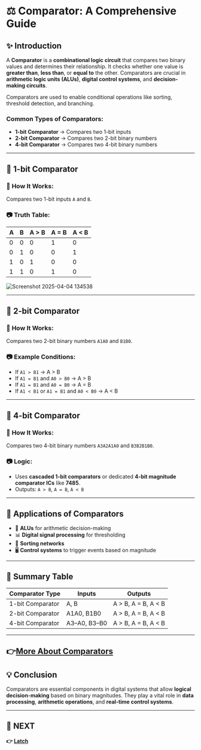 # ⚖️ **Comparator: A Comprehensive Guide**

## ✨ **Introduction**
A **Comparator** is a **combinational logic circuit** that compares two binary values and determines their relationship. It checks whether one value is **greater than**, **less than**, or **equal to** the other. Comparators are crucial in **arithmetic logic units (ALUs)**, **digital control systems**, and **decision-making circuits**.

Comparators are used to enable conditional operations like sorting, threshold detection, and branching.

### **Common Types of Comparators**:
- **1-bit Comparator** → Compares two 1-bit inputs
- **2-bit Comparator** → Compares two 2-bit binary numbers
- **4-bit Comparator** → Compares two 4-bit binary numbers


---

## 📌 **1-bit Comparator**

### 🔹 **How It Works:**
Compares two 1-bit inputs `A` and `B`.

### 📷 **Truth Table**:

| A | B | A > B | A = B | A < B |
|---|---|--------|--------|--------|
| 0 | 0 |   0    |   1    |   0    |
| 0 | 1 |   0    |   0    |   1    |
| 1 | 0 |   1    |   0    |   0    |
| 1 | 1 |   0    |   1    |   0    |

![Screenshot 2025-04-04 134538](https://github.com/user-attachments/assets/16c53115-9804-4646-8b07-f22858b5defa)


---

## 📌 **2-bit Comparator**

### 🔹 **How It Works:**
Compares two 2-bit binary numbers `A1A0` and `B1B0`.

### 📷 **Example Conditions**:
- If `A1 > B1` → A > B  
- If `A1 = B1` and `A0 > B0` → A > B  
- If `A1 = B1` and `A0 = B0` → A = B  
- If `A1 < B1` or `A1 = B1` and `A0 < B0` → A < B

---

## 📌 **4-bit Comparator**

### 🔹 **How It Works:**
Compares two 4-bit binary numbers `A3A2A1A0` and `B3B2B1B0`.

### 📷 **Logic:**
- Uses **cascaded 1-bit comparators** or dedicated **4-bit magnitude comparator ICs** like **7485**.
- Outputs: `A > B`, `A = B`, `A < B`

---

## 📌 **Applications of Comparators**
- 🧠 **ALUs** for arithmetic decision-making
- 📊 **Digital signal processing** for thresholding
- 🔄 **Sorting networks**
- 🖥️ **Control systems** to trigger events based on magnitude

---

## 📌 **Summary Table**

| Comparator Type  | Inputs        | Outputs                     |
|------------------|---------------|------------------------------|
| 1-bit Comparator | A, B          | A > B, A = B, A < B          |
| 2-bit Comparator | A1A0, B1B0    | A > B, A = B, A < B          |
| 4-bit Comparator | A3–A0, B3–B0  | A > B, A = B, A < B          |

---
**👉[More About Comparators ](https://www.electronics-tutorials.ws/combination/comb_8.html)**
---

## 💡 **Conclusion**
Comparators are essential components in digital systems that allow **logical decision-making** based on binary magnitudes. They play a vital role in **data processing**, **arithmetic operations**, and **real-time control systems**.

---

## 🔹 NEXT  
**👉 [Latch](../../Sequential_Circuit/Latch)**
